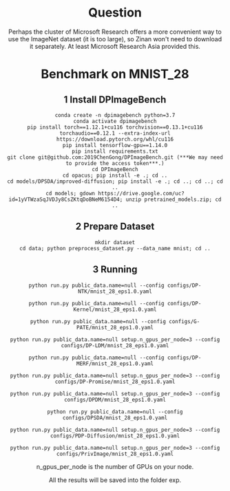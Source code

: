 <div align=center>
  
# Question

Perhaps the cluster of Microsoft Research offers a more convenient way to use the ImageNet dataset (it is too large), so Zinan won't need to download it separately. At least Microsoft Research Asia provided this.

# Benchmark on MNIST_28

## 1 Install DPImageBench

 ```
conda create -n dpimagebench python=3.7
conda activate dpimagebench
pip install torch==1.12.1+cu116 torchvision==0.13.1+cu116 torchaudio==0.12.1 --extra-index-url https://download.pytorch.org/whl/cu116
pip install tensorflow-gpu==1.14.0
pip install requirements.txt
git clone git@github.com:2019ChenGong/DPImageBench.git (***We may need to provide the access token***.)
cd DPImageBench
cd opacus; pip install -e .; cd ..
cd models/DPSDA/improved-diffusion; pip install -e .; cd ..; cd ..; cd ..
cd models; gdown https://drive.google.com/uc?id=1yVTWzaSqJVDJy8CsZKtqDoBNeM6154D4; unzip pretrained_models.zip; cd ..
 ```

## 2 Prepare Dataset

 ```
mkdir dataset
cd data; python preprocess_dataset.py --data_name mnist; cd ..
 ```

## 3 Running

 ```
python run.py public_data.name=null --config configs/DP-NTK/mnist_28_eps1.0.yaml
 ```
  ```
python run.py public_data.name=null --config configs/DP-Kernel/mnist_28_eps1.0.yaml
 ```
```
python run.py public_data.name=null --config configs/G-PATE/mnist_28_eps1.0.yaml
 ```
  ```
python run.py public_data.name=null setup.n_gpus_per_node=3 --config configs/DP-LDM/mnist_28_eps1.0.yaml
 ```
  ```
python run.py public_data.name=null --config configs/DP-MERF/mnist_28_eps1.0.yaml
 ```
 ```
python run.py public_data.name=null setup.n_gpus_per_node=3 --config configs/DP-Promise/mnist_28_eps1.0.yaml
 ```
  ```
python run.py public_data.name=null setup.n_gpus_per_node=3 --config configs/DPDM/mnist_28_eps1.0.yaml
 ```
  ```
python run.py public_data.name=null --config configs/DPSDA/mnist_28_eps1.0.yaml
 ```
  ```
python run.py public_data.name=null setup.n_gpus_per_node=3 --config configs/PDP-Diffusion/mnist_28_eps1.0.yaml
 ```
  ```
python run.py public_data.name=null setup.n_gpus_per_node=3 --config configs/PrivImage/mnist_28_eps1.0.yaml
 ```

n_gpus_per_node is the number of GPUs on your node.

All the results will be saved into the folder exp.